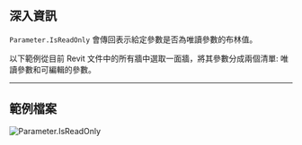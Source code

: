 ## 深入資訊
`Parameter.IsReadOnly` 會傳回表示給定參數是否為唯讀參數的布林值。

以下範例從目前 Revit 文件中的所有牆中選取一面牆，將其參數分成兩個清單: 唯讀參數和可編輯的參數。
___
## 範例檔案

![Parameter.IsReadOnly](./Revit.Elements.Parameter.IsReadOnly_img.jpg)
